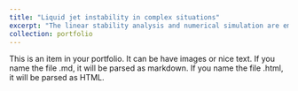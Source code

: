 ```yaml
---
title: "Liquid jet instability in complex situations"
excerpt: "The linear stability analysis and numerical simulation are employed to investigate the effect of thermal field on the jet instability. <br/><img src='/images/2022-1.png'>"
collection: portfolio
---
```


This is an item in your portfolio. It can be have images or nice text. If you name the file .md, it will be parsed as markdown. If you name the file .html, it will be parsed as HTML. 

